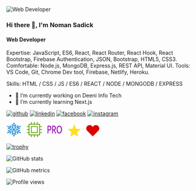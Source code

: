 ![Web Developer](https://scontent.fdac5-2.fna.fbcdn.net/v/t1.6435-9/s1080x2048/35971704_688555584820772_6962597584061857792_n.jpg?_nc_cat=102&ccb=1-5&_nc_sid=e3f864&_nc_ohc=9iSLsIBwFx8AX9QEsdC&_nc_ht=scontent.fdac5-2.fna&oh=aa0a0c12aa1c5916a3d1ecdd17ead712&oe=6181E915)
### Hi there 👋, I'm Noman Sadick
#### Web Developer


Expertise: JavaScript, ES6, React, React Router, React Hook, React Bootstrap, Firebase Authentication, JSON, Bootstrap, HTML5, CSS3.
Comfortable: Node.js, MongoDB, Express.js, REST API, Material UI.
Tools: VS Code, Git, Chrome Dev tool, Firebase, Netlify, Heroku.

Skills:  HTML / CSS / JS / ES6 / REACT  / NODE / MONGODB /  EXPRESS

- 🔭 I’m currently working on Deeni Info Tech 
- 🌱 I’m currently learning Next.js 


[<img src='https://cdn.jsdelivr.net/npm/simple-icons@3.0.1/icons/github.svg' alt='github' height='40'>](https://github.com/NomanSadick)  [<img src='https://cdn.jsdelivr.net/npm/simple-icons@3.0.1/icons/linkedin.svg' alt='linkedin' height='40'>](https://www.linkedin.com/in/noman-sadick/)  [<img src='https://cdn.jsdelivr.net/npm/simple-icons@3.0.1/icons/facebook.svg' alt='facebook' height='40'>](https://www.facebook.com/nomansadickjs)  [<img src='https://cdn.jsdelivr.net/npm/simple-icons@3.0.1/icons/instagram.svg' alt='instagram' height='40'>](https://www.instagram.com/nomansadick/)  

<a href='https://archiveprogram.github.com/'><img src='https://raw.githubusercontent.com/acervenky/animated-github-badges/master/assets/acbadge.gif' width='40' height='40'></a> <a href='https://docs.github.com/en/developers'><img src='https://raw.githubusercontent.com/acervenky/animated-github-badges/master/assets/devbadge.gif' width='40' height='40'></a> <a href='https://github.com/pricing'><img src='https://raw.githubusercontent.com/acervenky/animated-github-badges/master/assets/pro.gif' width='40' height='40'></a> <a href='https://stars.github.com/'><img src='https://raw.githubusercontent.com/acervenky/animated-github-badges/master/assets/starbadge.gif' width='35' height='35'></a> <a href='https://docs.github.com/en/github/supporting-the-open-source-community-with-github-sponsors'><img src='https://raw.githubusercontent.com/acervenky/animated-github-badges/master/assets/sponsorbadge.gif' width='35' height='35'></a> 

[![trophy](https://github-profile-trophy.vercel.app/?username=NomanSadick)](https://github.com/ryo-ma/github-profile-trophy)

![GitHub stats](https://github-readme-stats.vercel.app/api?username=NomanSadick&show_icons=true&count_private=true)  

<!-- ![GitHub Activity Graph](https://activity-graph.herokuapp.com/graph?username=NomanSadick)   -->

![GitHub metrics](https://metrics.lecoq.io/NomanSadick)  
<!-- 
![GitHub streak stats](https://github-readme-streak-stats.herokuapp.com/?user=NomanSadick)   -->

![Profile views](https://gpvc.arturio.dev/NomanSadick)  

